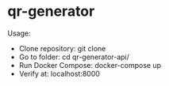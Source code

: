 # qr-generator

Usage:
- Clone repository:   git clone <url>
- Go to folder:       cd qr-generator-api/
- Run Docker Compose: docker-compose up
- Verify at:          localhost:8000
 
